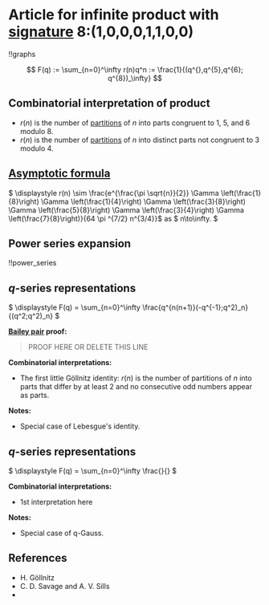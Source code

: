 # Article for infinite product with [signature](../product_signature.html) 8:(1,0,0,0,1,1,0,0)

!!graphs

$$ F(q) := \sum_{n=0}^\infty r(n)q^n := \frac{1}{(q^{},q^{5},q^{6}; q^{8})_\infty} $$

## Combinatorial interpretation of product

- $r(n)$ is the number of [partitions](../partitions.html#integer_partitions) of $n$ into parts congruent to 1, 5, and 6 modulo 8.
- $r(n)$ is the number of [partitions](../partitions.html#integer_partitions) of $n$ into distinct parts not congruent to 3 modulo 4.

## [Asymptotic formula](../asymptotics.html)

$ \displaystyle r(n) \sim \frac{e^{\frac{\pi  \sqrt{n}}{2}} \Gamma \left(\frac{1}{8}\right) \Gamma \left(\frac{1}{4}\right) \Gamma \left(\frac{3}{8}\right) \Gamma \left(\frac{5}{8}\right) \Gamma \left(\frac{3}{4}\right) \Gamma \left(\frac{7}{8}\right)}{64 \pi ^{7/2} n^{3/4}}$ as $ n\to\infty. $

## Power series expansion

!!power_series

## $q$-series representations

$ \displaystyle F(q) = \sum_{n=0}^\infty \frac{q^{n(n+1)}(-q^{-1};q^2)_n}{(q^2;q^2)_n} $

**[Bailey pair](../Bailey_pairs.html) proof:**
> PROOF HERE OR DELETE THIS LINE

**Combinatorial interpretations:**
- The first little Göllnitz identity: $r(n)$ is the number of partitions of $n$ into parts that differ by at least $2$ and no consecutive odd numbers appear as parts.
    
**Notes:**
- Special case of Lebesgue's identity.

## $q$-series representations

$ \displaystyle F(q) = \sum_{n=0}^\infty \frac{}{} $

**Combinatorial interpretations:**
- 1st interpretation here
    
**Notes:**
- Special case of q-Gauss.

    
## References
- H. Göllnitz
- C. D. Savage and A. V. Sills
- 
